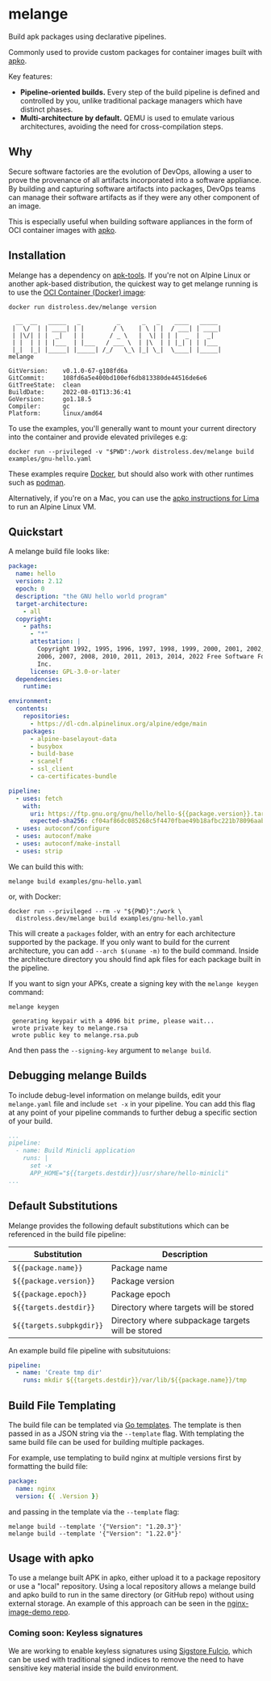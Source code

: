 # melange

Build apk packages using declarative pipelines.

Commonly used to provide custom packages for container images built with [apko][apko].

Key features:

 - **Pipeline-oriented builds.** Every step of the build pipeline is defined and
   controlled by you, unlike traditional package managers which have distinct
   phases.
 - **Multi-architecture by default.** QEMU is used to emulate various
   architectures, avoiding the need for cross-compilation steps.

## Why

Secure software factories are the evolution of DevOps, allowing a
user to prove the provenance of all artifacts incorporated
into a software appliance.  By building and capturing software
artifacts into packages, DevOps teams can manage their software
artifacts as if they were any other component of an image.

This is especially useful when building software appliances in
the form of OCI container images with [apko][apko].

   [apko]: https://github.com/chainguard-dev/apko

## Installation

Melange has a dependency on [apk-tools](https://gitlab.alpinelinux.org/alpine/apk-tools). If you're not on Alpine Linux or another apk-based distribution, the quickest way to get melange running is to use the [OCI Container (Docker) image](https://github.com/distroless/melange):

```shell
docker run distroless.dev/melange version
```
```
  __  __   _____   _          _      _   _    ____   _____
 |  \/  | | ____| | |        / \    | \ | |  / ___| | ____|
 | |\/| | |  _|   | |       / _ \   |  \| | | |  _  |  _|
 | |  | | | |___  | |___   / ___ \  | |\  | | |_| | | |___
 |_|  |_| |_____| |_____| /_/   \_\ |_| \_|  \____| |_____|
melange

GitVersion:    v0.1.0-67-g108fd6a
GitCommit:     108fd6a5e400bd100ef6db813380de44516de6e6
GitTreeState:  clean
BuildDate:     2022-08-01T13:36:41
GoVersion:     go1.18.5
Compiler:      gc
Platform:      linux/amd64
```

To use the examples, you'll generally want to mount your current directory into the container and provide elevated privileges e.g:

```shell
docker run --privileged -v "$PWD":/work distroless.dev/melange build examples/gnu-hello.yaml
```

These examples require [Docker](https://docs.docker.com/get-docker/), but should also work with other runtimes such as [podman](https://podman.io/getting-started/installation).

Alternatively, if you're on a Mac, you can use the [apko instructions for Lima](https://github.com/chainguard-dev/apko/blob/main/mac/README.md#Lima) to run an Alpine Linux VM.

## Quickstart

A melange build file looks like:

```yaml
package:
  name: hello
  version: 2.12
  epoch: 0
  description: "the GNU hello world program"
  target-architecture:
    - all
  copyright:
    - paths:
      - "*"
      attestation: |
        Copyright 1992, 1995, 1996, 1997, 1998, 1999, 2000, 2001, 2002, 2005,
        2006, 2007, 2008, 2010, 2011, 2013, 2014, 2022 Free Software Foundation,
        Inc.
      license: GPL-3.0-or-later
  dependencies:
    runtime:

environment:
  contents:
    repositories:
      - https://dl-cdn.alpinelinux.org/alpine/edge/main
    packages:
      - alpine-baselayout-data
      - busybox
      - build-base
      - scanelf
      - ssl_client
      - ca-certificates-bundle

pipeline:
  - uses: fetch
    with:
      uri: https://ftp.gnu.org/gnu/hello/hello-${{package.version}}.tar.gz
      expected-sha256: cf04af86dc085268c5f4470fbae49b18afbc221b78096aab842d934a76bad0ab
  - uses: autoconf/configure
  - uses: autoconf/make
  - uses: autoconf/make-install
  - uses: strip
```

We can build this with:

```shell
melange build examples/gnu-hello.yaml
```

or, with Docker:

```shell
docker run --privileged --rm -v "${PWD}":/work \
  distroless.dev/melange build examples/gnu-hello.yaml
```

This will create a `packages` folder, with an entry for each architecture supported by the package. If you only want to build for the current architecture, you can add `--arch $(uname -m)` to the build command. Inside the architecture directory you should find apk files for each package built in the pipeline.

If you want to sign your APKs, create a signing key with the `melange keygen` command:

```shell
melange keygen
```
```
 generating keypair with a 4096 bit prime, please wait...
 wrote private key to melange.rsa
 wrote public key to melange.rsa.pub
```

And then pass the `--signing-key` argument to `melange build`.

## Debugging melange Builds

To include debug-level information on melange builds, edit your `melange.yaml` file and include `set -x` in your pipeline. You can add this flag at any point of your pipeline commands to further debug a specific section of your build.

```yaml
...
pipeline:
  - name: Build Minicli application
    runs: |
      set -x
      APP_HOME="${{targets.destdir}}/usr/share/hello-minicli"
...
```

## Default Substitutions

Melange provides the following default substitutions which can be referenced in the build file pipeline:

| **Substitution**         | **Description**                                   |
|--------------------------|---------------------------------------------------|
| `${{package.name}}`      | Package name                                      |
| `${{package.version}}`   | Package version                                   |
| `${{package.epoch}}`     | Package epoch                                     |
| `${{targets.destdir}}`   | Directory where targets will be stored            |
| `${{targets.subpkgdir}}` | Directory where subpackage targets will be stored |

An example build file pipeline with subsitutuions:

```yaml
pipeline:
  - name: 'Create tmp dir'
    runs: mkdir ${{targets.destdir}}/var/lib/${{package.name}}/tmp
```

## Build File Templating

The build file can be templated via [Go templates](https://pkg.go.dev/text/template).
The template is then passed in as a JSON string via the `--template` flag.
With templating the same build file can be used for building multiple packages.

For example, use templating to build nginx at multiple versions first by formatting the build file:

```yaml
package:
  name: nginx
  version: {{ .Version }}
```

and passing in the template via the `--template` flag:

```shell
melange build --template '{"Version": "1.20.3"}'
melange build --template '{"Version": "1.22.0"}'
```

## Usage with apko

To use a melange built APK in apko, either upload it to a package repository or use a "local" repository. Using a local repository allows a melange build and apko build to run in the same directory (or GitHub repo) without using external storage. 
An example of this approach can be seen in the [nginx-image-demo repo](https://github.com/chainguard-dev/nginx-image-demo/). 

### Coming soon: Keyless signatures

We are working to enable keyless signatures using [Sigstore Fulcio](https://github.com/SigStore/fulcio), which can be used with traditional signed indices to remove the need to have sensitive key material inside the build environment.
